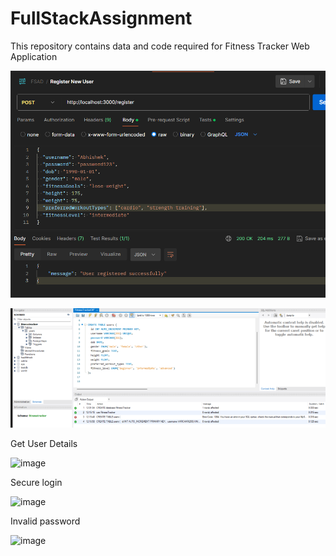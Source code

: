 # FullStackAssignment

This repository contains data and code required for Fitness Tracker Web Application


![Register Users](image.png)

![DATABASE](image-1.png)

Get User Details

![image](https://github.com/rajeshs-raju/FullStackAssignment/assets/21701072/b3e9a29f-19c4-4422-8d32-7e3ce8f775e6)

Secure login

![image](https://github.com/rajeshs-raju/FullStackAssignment/assets/21701072/89315b7b-bab4-4520-aabf-0ec0ee2ea5ef)


Invalid password

![image](https://github.com/rajeshs-raju/FullStackAssignment/assets/21701072/1af1d4ef-1ce8-4989-8cd1-96010fe8670f)

